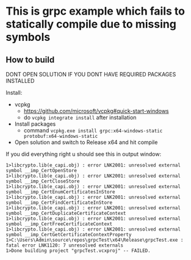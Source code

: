 # This is grpc example which fails to statically compile due to missing symbols 

## How to build
DONT OPEN SOLUTION IF YOU DONT HAVE REQUIRED PACKAGES INSTALLED

Install:
- vcpkg
    - https://github.com/microsoft/vcpkg#quick-start-windows
    - do `vcpkg integrate install` after installation 
- Install packages
    - command `vcpkg.exe install grpc:x64-windows-static protobuf:x64-windows-static`
- Open solution and switch to Release x64 and hit compile 

If you did everything right u should see this in output window:
```
1>libcrypto.lib(e_capi.obj) : error LNK2001: unresolved external symbol __imp_CertOpenStore
1>libcrypto.lib(e_capi.obj) : error LNK2001: unresolved external symbol __imp_CertCloseStore
1>libcrypto.lib(e_capi.obj) : error LNK2001: unresolved external symbol __imp_CertEnumCertificatesInStore
1>libcrypto.lib(e_capi.obj) : error LNK2001: unresolved external symbol __imp_CertFindCertificateInStore
1>libcrypto.lib(e_capi.obj) : error LNK2001: unresolved external symbol __imp_CertDuplicateCertificateContext
1>libcrypto.lib(e_capi.obj) : error LNK2001: unresolved external symbol __imp_CertFreeCertificateContext
1>libcrypto.lib(e_capi.obj) : error LNK2001: unresolved external symbol __imp_CertGetCertificateContextProperty
1>C:\Users\Admin\source\repos\grpcTest\x64\Release\grpcTest.exe : fatal error LNK1120: 7 unresolved externals
1>Done building project "grpcTest.vcxproj" -- FAILED.
```